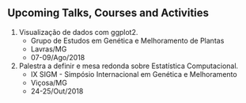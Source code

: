 ## Upcoming Talks, Courses and Activities

<!--
<ul class="fa-ul">
  <li><i class="fa fa-li fa-comments"></i>Palestra</li>
  <li><i class="fa fa-li fa-window-restore"></i>Palestra</li>
  <li><i class="fa fa-li fa-tv"></i>Palestra</li>
  <li><i class="fa fa-li fa-laptop"></i>Palestra</li>
  <li><i class="fa fa-li fa-university"></i>Palestra</li>
  <li><i class="fa fa-li fa-briefcase"></i>Palestra</li>
  <li><i class="fa fa-li fa-calendar"></i>Palestra</li>
<ul>
-->

<ol>
<li>Visualização de dados com ggplot2.
<ul class="fa-ul">
  <li><i class="fa fa-li fa-li fa-university"></i>Grupo de Estudos em Genética e Melhoramento de Plantas</li>
  <li><i class="fa fa-li fa-li fa-map-marker"></i>Lavras/MG</li>
  <li><i class="fa fa-li fa-li fa-calendar"></i>07-09/Ago/2018</li>
</ul>
</li>
<li>Palestra a definir e mesa redonda sobre Estatística Computacional.
<ul class="fa-ul">
  <li><i class="fa fa-li fa-li fa-university"></i>IX SIGM - Simpósio Internacional em Genética e Melhoramento</li>
  <li><i class="fa fa-li fa-li fa-map-marker"></i>Viçosa/MG</li>
  <li><i class="fa fa-li fa-li fa-calendar"></i>24-25/Out/2018</li>
</ul>
</li>
<ol>
